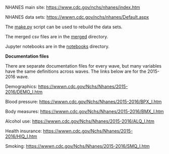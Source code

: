 NHANES main site: https://www.cdc.gov/nchs/nhanes/index.htm

NHANES data sets: https://wwwn.cdc.gov/nchs/nhanes/Default.aspx

The [make.py](https://github.com/kshedden/statswpy/blob/master/NHANES/make.py) script can be used to rebuild the data sets.

The merged csv files are in the
[merged](https://github.com/kshedden/statswpy-nhanes/tree/master/merged) directory.

Jupyter notebooks are in the
[notebooks](https://github.com/kshedden/statswpy-nhanes/tree/master/notebooks) directory.

__Documentation files__

There are separate documentation files for every wave, but many variables have the same
definitions across waves.  The links below are for the 2015-2016 wave.

Demographics: https://wwwn.cdc.gov/Nchs/Nhanes/2015-2016/DEMO_I.htm

Blood pressure: https://wwwn.cdc.gov/Nchs/Nhanes/2015-2016/BPX_I.htm

Body measures: https://wwwn.cdc.gov/Nchs/Nhanes/2015-2016/BMX_I.htm

Alcohol use: https://wwwn.cdc.gov/Nchs/Nhanes/2015-2016/ALQ_I.htm

Health insurance: https://wwwn.cdc.gov/Nchs/Nhanes/2015-2016/HIQ_I.htm

Smoking: https://wwwn.cdc.gov/Nchs/Nhanes/2015-2016/SMQ_I.htm